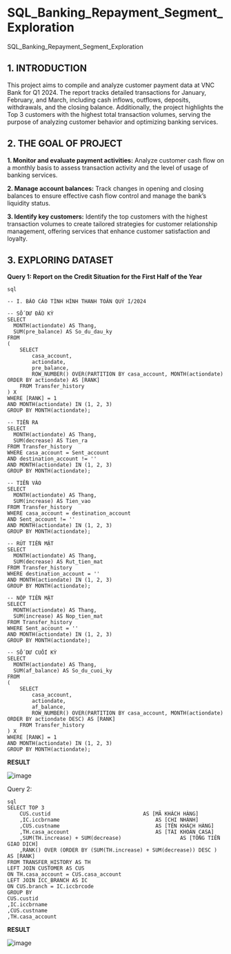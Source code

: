 # SQL_Banking_Repayment_Segment_Exploration
SQL_Banking_Repayment_Segment_Exploration

## **1. INTRODUCTION**

This project aims to compile and analyze customer payment data at VNC Bank for Q1 2024. The report tracks detailed transactions for January, February, and March, including cash inflows, outflows, deposits, withdrawals, and the closing balance. Additionally, the project highlights the Top 3 customers with the highest total transaction volumes, serving the purpose of analyzing customer behavior and optimizing banking services.

## **2. THE GOAL OF PROJECT**

**1. Monitor and evaluate payment activities:** Analyze customer cash flow on a monthly basis to assess transaction activity and the level of usage of banking services.
   
**2. Manage account balances:** Track changes in opening and closing balances to ensure effective cash flow control and manage the bank’s liquidity status.
   
**3. Identify key customers:** Identify the top customers with the highest transaction volumes to create tailored strategies for customer relationship management, offering services that enhance customer satisfaction and loyalty.

## **3. EXPLORING DATASET**

**Query 1: Report on the Credit Situation for the First Half of the Year**

```
sql

-- I. BÁO CÁO TÌNH HÌNH THANH TOÁN QUÝ I/2024

-- SỐ DƯ ĐẦU KỲ
SELECT 
  MONTH(actiondate) AS Thang,
  SUM(pre_balance) AS So_du_dau_ky
FROM 
(
    SELECT 
        casa_account,
        actiondate,
        pre_balance,
        ROW_NUMBER() OVER(PARTITION BY casa_account, MONTH(actiondate) ORDER BY actiondate) AS [RANK]
    FROM Transfer_history
) X
WHERE [RANK] = 1
AND MONTH(actiondate) IN (1, 2, 3)
GROUP BY MONTH(actiondate);

-- TIỀN RA
SELECT 
  MONTH(actiondate) AS Thang,
  SUM(decrease) AS Tien_ra
FROM Transfer_history
WHERE casa_account = Sent_account
AND destination_account != ''
AND MONTH(actiondate) IN (1, 2, 3)
GROUP BY MONTH(actiondate);

-- TIỀN VÀO
SELECT 
  MONTH(actiondate) AS Thang,
  SUM(increase) AS Tien_vao
FROM Transfer_history
WHERE casa_account = destination_account
AND Sent_account != ''
AND MONTH(actiondate) IN (1, 2, 3)
GROUP BY MONTH(actiondate);

-- RÚT TIỀN MẶT
SELECT 
  MONTH(actiondate) AS Thang,
  SUM(decrease) AS Rut_tien_mat
FROM Transfer_history
WHERE destination_account = ''
AND MONTH(actiondate) IN (1, 2, 3)
GROUP BY MONTH(actiondate);

-- NỘP TIỀN MẶT
SELECT 
  MONTH(actiondate) AS Thang,
  SUM(increase) AS Nop_tien_mat
FROM Transfer_history
WHERE Sent_account = ''
AND MONTH(actiondate) IN (1, 2, 3)
GROUP BY MONTH(actiondate);

-- SỐ DƯ CUỐI KỲ
SELECT 
  MONTH(actiondate) AS Thang,
  SUM(af_balance) AS So_du_cuoi_ky
FROM 
(
    SELECT 
        casa_account,
        actiondate,
        af_balance,
        ROW_NUMBER() OVER(PARTITION BY casa_account, MONTH(actiondate) ORDER BY actiondate DESC) AS [RANK]
    FROM Transfer_history
) X
WHERE [RANK] = 1
AND MONTH(actiondate) IN (1, 2, 3)
GROUP BY MONTH(actiondate);

```

**RESULT**

![image](https://github.com/user-attachments/assets/4b3730b4-e878-46a1-b8ef-a5a189523ee1)

Query 2:

```
sql
SELECT TOP 3
	CUS.custid								AS [MÃ KHÁCH HÀNG]
	,IC.iccbrname								AS [CHI NHÁNH]
	,CUS.custname 								AS [TÊN KHÁCH HÀNG]
	,TH.casa_account							AS [TÀI KHOẢN CASA]
	,SUM(TH.increase) + SUM(decrease)					AS [TỔNG TIỀN GIAO DỊCH]
	,RANK() OVER (ORDER BY (SUM(TH.increase) + SUM(decrease)) DESC )	AS [RANK]
FROM TRANSFER_HISTORY AS TH
LEFT JOIN CUSTOMER AS CUS
ON TH.casa_account = CUS.casa_account
LEFT JOIN ICC_BRANCH AS IC
ON CUS.branch = IC.iccbrcode
GROUP BY 
CUS.custid				
,IC.iccbrname			
,CUS.custname 				
,TH.casa_account	
```

**RESULT**

![image](https://github.com/user-attachments/assets/2937d988-d7f9-4fad-8174-9b2d8a7ec915)


